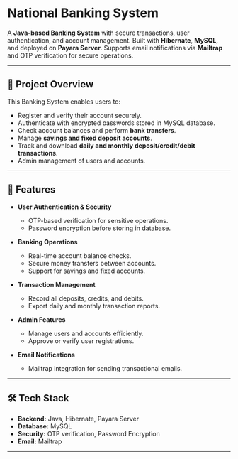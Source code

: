 # National Banking System

A **Java-based Banking System** with secure transactions, user authentication, and account management. Built with **Hibernate**, **MySQL**, and deployed on **Payara Server**. Supports email notifications via **Mailtrap** and OTP verification for secure operations.  

---

## 🏦 Project Overview

This Banking System enables users to:  

- Register and verify their account securely.  
- Authenticate with encrypted passwords stored in MySQL database.  
- Check account balances and perform **bank transfers**.  
- Manage **savings and fixed deposit accounts**.  
- Track and download **daily and monthly deposit/credit/debit transactions**.  
- Admin management of users and accounts.  

---

## 🚀 Features

- **User Authentication & Security**  
  - OTP-based verification for sensitive operations.  
  - Password encryption before storing in database.  

- **Banking Operations**  
  - Real-time account balance checks.  
  - Secure money transfers between accounts.  
  - Support for savings and fixed accounts.  

- **Transaction Management**  
  - Record all deposits, credits, and debits.  
  - Export daily and monthly transaction reports.  

- **Admin Features**  
  - Manage users and accounts efficiently.  
  - Approve or verify user registrations.  

- **Email Notifications**  
  - Mailtrap integration for sending transactional emails.  

---

## 🛠️ Tech Stack

- **Backend:** Java, Hibernate, Payara Server  
- **Database:** MySQL  
- **Security:** OTP verification, Password Encryption  
- **Email:** Mailtrap  

---


